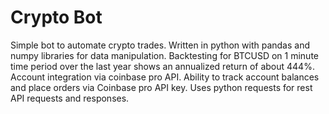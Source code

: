 # Crypto Bot

Simple bot to automate crypto trades. Written in python with pandas and numpy libraries for data manipulation. Backtesting for BTCUSD on 1 minute time period over the last year shows an annualized return of about 444%. Account integration via coinbase pro API. Ability to track account balances and place orders via Coinbase pro API key. Uses python requests for rest API requests and responses.
